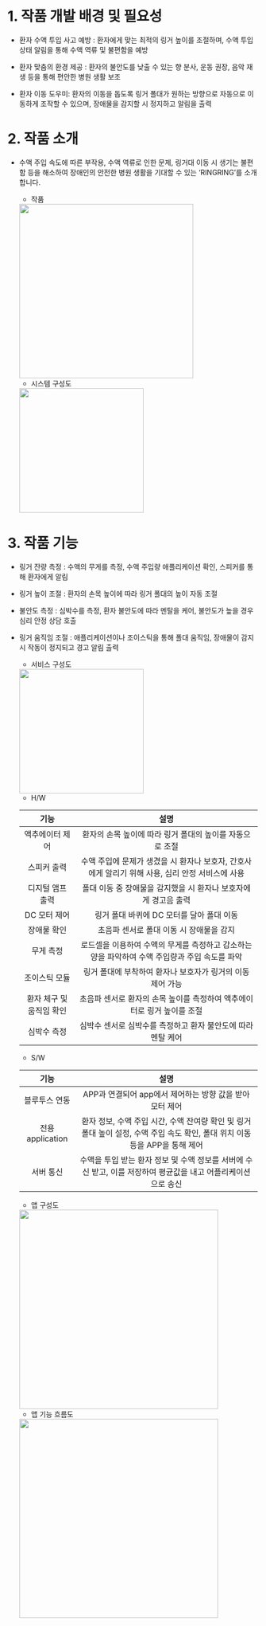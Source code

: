 # 1. 작품 개발 배경 및 필요성

 + 환자 수액 투입 사고 예방 : 환자에게 맞는 최적의 링거 높이를 조절하며, 수액 투입 상태 알림을 통해 수액 역류 및 불편함을 예방

 + 환자 맞춤의 환경 제공 : 환자의 불안도를 낮출 수 있는 향 분사, 운동 권장, 음악 재생 등을 통해 편안한 병원 생활 보조

 + 환자 이동 도우미: 환자의 이동을 돕도록 링거 폴대가 원하는 방향으로 자동으로 이동하게 조작할 수 있으며, 장애물을 감지할 시 정지하고 알림을 출력

# 2. 작품 소개

 + 수액 주입 속도에 따른 부작용, 수액 역류로 인한 문제, 링거대 이동 시 생기는 불편함 등을 해소하여 장애인의 안전한 병원 생활을 기대할 수 있는 ‘RINGRING’를 소개합니다. 

    + 작품

   <img src="/uploads/6842ec4987478f8df9e7c663d8735c5b/1.png" weight = "130" height = "350">

    + 시스템 구성도

   <img src="/uploads/d665ce2e419178370e5c3827fee6198c/3.png" weight = "447" height = "250">

# 3. 작품 기능

 + 링거 잔량 측정 : 수액의 무게를 측정, 수액 주입량 애플리케이션 확인, 스피커를 통해 환자에게 알림

 + 링거 높이 조절 : 환자의 손목 높이에 따라 링거 폴대의 높이 자동 조절

 + 불안도 측정 : 심박수를 측정, 환자 불안도에 따라 멘탈을 케어, 불안도가 높을 경우 심리 안정 상담 호출

 + 링거 움직임 조절 : 애플리케이션이나 조이스틱을 통해 폴대 움직임, 장애물이 감지 시 작동이 정지되고 경고 알림 출력

    + 서비스 구성도

   <img src="/uploads/f01a26409347149fc78bf0fdf1e3a488/4.png" weight = "334" height = "250">

    + H/W

    |기능|설명|
    |:---:|:---:|
    |액추에이터 제어|환자의 손목 높이에 따라 링거 폴대의 높이를 자동으로 조절|
    |스피커 출력|수액 주입에 문제가 생겼을 시 환자나 보호자, 간호사에게 알리기 위해 사용, 심리 안정 서비스에 사용|
    |디지털 앰프 출력|폴대 이동 중 장애물을 감지했을 시 환자나 보호자에게 경고음 출력|
    |DC 모터 제어|링거 폴대 바퀴에 DC 모터를 달아 폴대 이동|
    |장애물 확인|초음파 센서로 폴대 이동 시 장애물을 감지|
    |무게 측정|로드셀을 이용하여 수액의 무게를 측정하고 감소하는 양을 파악하여 수액 주입량과 주입 속도를 파악|
    |조이스틱 모듈|링거 폴대에 부착하여 환자나 보호자가 링거의 이동 제어 가능|
    |환자 체구 및 움직임 확인|초음파 센서로 환자의 손목 높이를 측정하여 액추에이터로 링거 높이를 조절|
    |심박수 측정|심박수 센서로 심박수를 측정하고 환자 불안도에 따라 멘탈 케어|

    + S/W

    |기능|설명|
    |:---:|:---:|
    |블루투스 연동|APP과 연결되어 app에서 제어하는 방향 값을 받아 모터 제어|
    |전용 application|환자 정보, 수액 주입 시간, 수액 잔여량 확인 및 링거 폴대 높이 설정, 수액 주입 속도 확인, 폴대 위치 이동 등을 APP을 통해 제어|
    |서버 통신|수액을 투입 받는 환자 정보 및 수액 정보를 서버에 수신 받고, 이를 저장하여 평균값을 내고 어플리케이션으로 송신|


   + 앱 구성도

   <img src="/uploads/bc23941e54879606868df15045624c32/2.png" weight = "463" height = "400">

   + 앱 기능 흐름도

   <img src="/uploads/c558f360d8c0f9a883480979c8336c10/5.png" weight = "572" height = "400">
